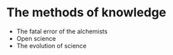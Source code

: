 # The methods of knowledge

* The fatal error of the alchemists
* Open science
* The evolution of science
